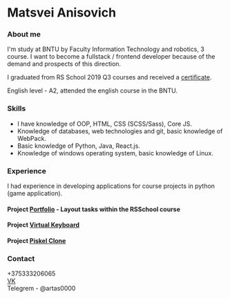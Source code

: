 # Matsvei Anisovich

### About me
 I'm study at BNTU by Faculty Information Technology and robotics, 3 course. I want to become a fullstack / frontend developer because of the demand and prospects of this direction.
 
 I graduated from RS School 2019 Q3 courses and received a [certificate](https://app.rs.school/certificate/opuod8g1).
 
 English  level - A2,  attended the english course in the BNTU.

### Skills
* I have knowledge of OOP, HTML, CSS (SCSS/Sass), Core JS.
* Knowledge of databases, web technologies and git, basic knowledge of WebPack.
* Basic knowledge of Python, Java, React.js.
* Knowledge of windows operating system, basic knowledge of Linux.

### Experience
I had experience in developing applications for course projects in python (game application).
#### Project [Portfolio](https://artas0000.github.io/portfolio-public/) - Layout tasks within the RSSchool course
#### Project [Virtual Keyboard](https://artas0000.github.io/virtual-keyboard/)
#### Project [Piskel Clone](https://artas0000.github.io/piskel-clone/dist/index.html)

### Сontact  
 +375333206065    
 [VK](https://vk.com/artas0000)    
 Telegrem - @artas0000
